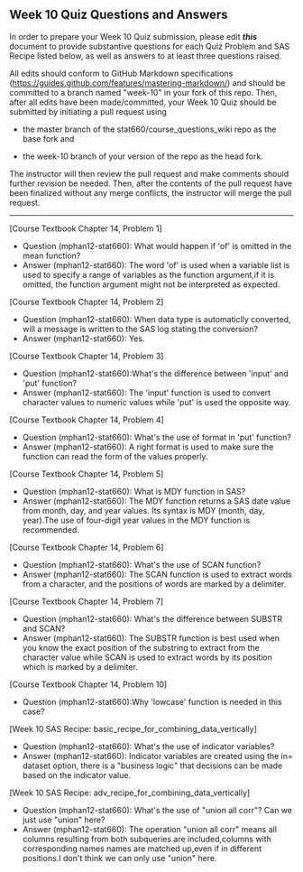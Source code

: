 
## Week 10 Quiz Questions and Answers

In order to prepare your Week 10 Quiz submission, please edit ***this*** document to provide substantive questions for each Quiz Problem and SAS Recipe listed below, as well as answers to at least three questions raised.

All edits should conform to GitHub Markdown specifications (https://guides.github.com/features/mastering-markdown/) and should be committed to a branch named "week-10" in your fork of this repo. Then, after all edits have been made/committed, your Week 10 Quiz should be submitted by initiating a pull request using

- the master branch of the stat660/course_questions_wiki repo as the base fork and

- the week-10 branch of your version of the repo as the head fork.

The instructor will then review the pull request and make comments should further revision be needed. Then, after the contents of the pull request have been finalized without any merge conflicts, the instructor will merge the pull request.



********************************************************************************



[Course Textbook Chapter 14, Problem 1]
- Question (mphan12-stat660): What would happen if 'of' is omitted in the mean function?
- Answer (mphan12-stat660): The word 'of' is used when a variable list is used to specify a range of variables as the function argument,if it is omitted, the function argument might not be interpreted as expected.



[Course Textbook Chapter 14, Problem 2]
- Question (mphan12-stat660): When data type is automaticlly converted, will a message is written to the SAS log stating the conversion?
- Answer (mphan12-stat660): Yes.



[Course Textbook Chapter 14, Problem 3]
- Question (mphan12-stat660):What's the difference between 'input' and 'put' function?
- Answer (mphan12-stat660): The 'input' function is used to convert character values to numeric values while 'put' is used the opposite way.



[Course Textbook Chapter 14, Problem 4]
- Question (mphan12-stat660): What's the use of format in 'put' function?
- Answer (mphan12-stat660): A right format is used to make sure the function can read the form of the values properly.



[Course Textbook Chapter 14, Problem 5]
- Question (mphan12-stat660): What is MDY function in SAS?
- Answer (mphan12-stat660): The MDY function returns a SAS date value from month, day, and year values. Its syntax is MDY (month, day, year).The use of four-digit year values in the MDY function is recommended.



[Course Textbook Chapter 14, Problem 6]
- Question (mphan12-stat660): What's the use of SCAN function?
- Answer (mphan12-stat660): The SCAN function is used to extract words from a character, and the positions of words are marked by a delimiter. 



[Course Textbook Chapter 14, Problem 7]
- Question (mphan12-stat660): What's the difference between SUBSTR and SCAN?
- Answer (mphan12-stat660): The SUBSTR function is best used when you know the exact position of the substring to extract from the character value while SCAN is used to extract words by its position which is marked by a delimiter.



[Course Textbook Chapter 14, Problem 10]
- Question (mphan12-stat660):Why 'lowcase' function is needed in this case?



[Week 10 SAS Recipe: basic_recipe_for_combining_data_vertically]
- Question (mphan12-stat660): What's the use of indicator variables?
- Answer (mphan12-stat660): Indicator variables are created using the in= dataset option, there is a "business logic" that decisions can be made based on the indicator value.



[Week 10 SAS Recipe: adv_recipe_for_combining_data_vertically]
- Question (mphan12-stat660): What's the use of "union all corr"? Can we just use "union" here?
- Answer (mphan12-stat660): The operation "union all corr" means all columns resulting from both subqueries are included,columns with corresponding names names are matched up,even if in different positions.I don't think we can only use "union" here.


